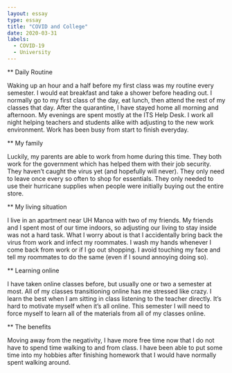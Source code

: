 ```yaml
---
layout: essay
type: essay
title: "COVID and College"
date: 2020-03-31
labels:
  - COVID-19
  - University
---
```


** Daily Routine

Waking up an hour and a half before my first class was my routine every semester. I would eat breakfast and take a shower before heading out. I normally go to my first class of the day, eat lunch, then attend the rest of my classes that day.
After the quarantine, I have stayed home all morning and afternoon. My evenings are spent mostly at the ITS Help Desk. I work all night helping teachers and students alike with adjusting to the new work environment. Work has been busy from start to finish everyday.

** My family

Luckily, my parents are able to work from home during this time. They both work for the government which has helped them with their job security.
They haven’t caught the virus yet (and hopefully will never). They only need to leave once every so often to shop for essentials. They only needed to use their hurricane supplies when people were initially buying out the entire store.

** My living situation

I live in an apartment near UH Manoa with two of my friends. My friends and I spent most of our time indoors, so adjusting our living to stay inside was not a hard task. What I worry about is that I accidentally bring back the virus from work and infect my roommates. I wash my hands whenever I come back from work or if I go out shopping. I avoid touching my face and tell my roommates to do the same (even if I sound annoying doing so).

** Learning online

I have taken online classes before, but usually one or two a semester at most. All of my classes transitioning online has me stressed like crazy. I learn the best when I am sitting in class listening to the teacher directly. It’s hard to motivate myself when it’s all online. This semester I will need to force myself to learn all of the materials from all of my classes online.

** The benefits

Moving away from the negativity, I have more free time now that I do not have to spend time walking to and from class. I have been able to put some time into my hobbies after finishing homework that I would have normally spent walking around.
